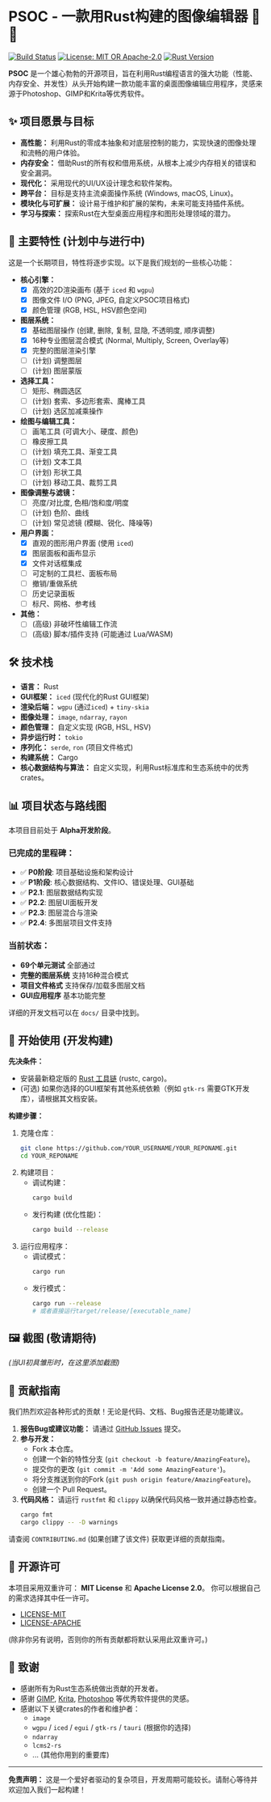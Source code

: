 # PSOC - 一款用Rust构建的图像编辑器 🎨🦀

[![Build Status](https://img.shields.io/github/actions/workflow/status/YOUR_USERNAME/YOUR_REPONAME/rust.yml?branch=main)](https://github.com/YOUR_USERNAME/YOUR_REPONAME/actions)
[![License: MIT OR Apache-2.0](https://img.shields.io/badge/license-MIT%20OR%20Apache--2.0-blue.svg)](https://opensource.org/licenses/MIT)
[![Rust Version](https://img.shields.io/badge/rust-1.XX.X+-93450a.svg)](https://www.rust-lang.org)
<!-- [![Crates.io](https://img.shields.io/crates/v/your-crate-name.svg)](https://crates.io/crates/your-crate-name) -->

**PSOC** 是一个雄心勃勃的开源项目，旨在利用Rust编程语言的强大功能（性能、内存安全、并发性）从头开始构建一款功能丰富的桌面图像编辑应用程序，灵感来源于Photoshop、GIMP和Krita等优秀软件。

## ✨ 项目愿景与目标

*   **高性能：** 利用Rust的零成本抽象和对底层控制的能力，实现快速的图像处理和流畅的用户体验。
*   **内存安全：** 借助Rust的所有权和借用系统，从根本上减少内存相关的错误和安全漏洞。
*   **现代化：** 采用现代的UI/UX设计理念和软件架构。
*   **跨平台：** 目标是支持主流桌面操作系统 (Windows, macOS, Linux)。
*   **模块化与可扩展：** 设计易于维护和扩展的架构，未来可能支持插件系统。
*   **学习与探索：** 探索Rust在大型桌面应用程序和图形处理领域的潜力。

## 🚀 主要特性 (计划中与进行中)

这是一个长期项目，特性将逐步实现。以下是我们规划的一些核心功能：

*   **核心引擎：**
    *   [x] 高效的2D渲染画布 (基于 `iced` 和 `wgpu`)
    *   [x] 图像文件 I/O (PNG, JPEG, 自定义PSOC项目格式)
    *   [x] 颜色管理 (RGB, HSL, HSV颜色空间)
*   **图层系统：**
    *   [x] 基础图层操作 (创建, 删除, 复制, 显隐, 不透明度, 顺序调整)
    *   [x] 16种专业图层混合模式 (Normal, Multiply, Screen, Overlay等)
    *   [x] 完整的图层渲染引擎
    *   [ ] (计划) 调整图层
    *   [ ] (计划) 图层蒙版
*   **选择工具：**
    *   [ ] 矩形、椭圆选区
    *   [ ] (计划) 套索、多边形套索、魔棒工具
    *   [ ] (计划) 选区加减乘操作
*   **绘图与编辑工具：**
    *   [ ] 画笔工具 (可调大小、硬度、颜色)
    *   [ ] 橡皮擦工具
    *   [ ] (计划) 填充工具、渐变工具
    *   [ ] (计划) 文本工具
    *   [ ] (计划) 形状工具
    *   [ ] (计划) 移动工具、裁剪工具
*   **图像调整与滤镜：**
    *   [ ] 亮度/对比度, 色相/饱和度/明度
    *   [ ] (计划) 色阶、曲线
    *   [ ] (计划) 常见滤镜 (模糊、锐化、降噪等)
*   **用户界面：**
    *   [x] 直观的图形用户界面 (使用 `iced`)
    *   [x] 图层面板和画布显示
    *   [x] 文件对话框集成
    *   [ ] 可定制的工具栏、面板布局
    *   [ ] 撤销/重做系统
    *   [ ] 历史记录面板
    *   [ ] 标尺、网格、参考线
*   **其他：**
    *   [ ] (高级) 非破坏性编辑工作流
    *   [ ] (高级) 脚本/插件支持 (可能通过 Lua/WASM)

## 🛠️ 技术栈

*   **语言：** Rust
*   **GUI框架：** `iced` (现代化的Rust GUI框架)
*   **渲染后端：** `wgpu` (通过`iced`) + `tiny-skia`
*   **图像处理：** `image`, `ndarray`, `rayon`
*   **颜色管理：** 自定义实现 (RGB, HSL, HSV)
*   **异步运行时：** `tokio`
*   **序列化：** `serde`, `ron` (项目文件格式)
*   **构建系统：** Cargo
*   **核心数据结构与算法：** 自定义实现，利用Rust标准库和生态系统中的优秀crates。

## 📊 项目状态与路线图

本项目目前处于 **Alpha开发阶段**。

### 已完成的里程碑：
*   ✅ **P0阶段**: 项目基础设施和架构设计
*   ✅ **P1阶段**: 核心数据结构、文件IO、错误处理、GUI基础
*   ✅ **P2.1**: 图层数据结构实现
*   ✅ **P2.2**: 图层UI面板开发
*   ✅ **P2.3**: 图层混合与渲染
*   ✅ **P2.4**: 多图层项目文件支持

### 当前状态：
*   **69个单元测试** 全部通过
*   **完整的图层系统** 支持16种混合模式
*   **项目文件格式** 支持保存/加载多图层文档
*   **GUI应用程序** 基本功能完整

详细的开发文档可以在 `docs/` 目录中找到。

## 🏁 开始使用 (开发构建)

**先决条件：**

*   安装最新稳定版的 [Rust 工具链](https://www.rust-lang.org/tools/install) (rustc, cargo)。
*   (可选) 如果你选择的GUI框架有其他系统依赖（例如 `gtk-rs` 需要GTK开发库），请根据其文档安装。

**构建步骤：**

1.  克隆仓库：
    ```bash
    git clone https://github.com/YOUR_USERNAME/YOUR_REPONAME.git
    cd YOUR_REPONAME
    ```
2.  构建项目：
    *   调试构建：
        ```bash
        cargo build
        ```
    *   发行构建 (优化性能)：
        ```bash
        cargo build --release
        ```
3.  运行应用程序：
    *   调试模式：
        ```bash
        cargo run
        ```
    *   发行模式：
        ```bash
        cargo run --release
        # 或者直接运行target/release/[executable_name]
        ```

## 🖼️ 截图 (敬请期待)

*(当UI初具雏形时，在这里添加截图)*

## 🤝 贡献指南

我们热烈欢迎各种形式的贡献！无论是代码、文档、Bug报告还是功能建议。

1.  **报告Bug或建议功能：** 请通过 [GitHub Issues](https://github.com/YOUR_USERNAME/YOUR_REPONAME/issues) 提交。
2.  **参与开发：**
    *   Fork 本仓库。
    *   创建一个新的特性分支 (`git checkout -b feature/AmazingFeature`)。
    *   提交你的更改 (`git commit -m 'Add some AmazingFeature'`)。
    *   将分支推送到你的Fork (`git push origin feature/AmazingFeature`)。
    *   创建一个 Pull Request。
3.  **代码风格：** 请运行 `rustfmt` 和 `clippy` 以确保代码风格一致并通过静态检查。
    ```bash
    cargo fmt
    cargo clippy -- -D warnings
    ```

请查阅 `CONTRIBUTING.md` (如果创建了该文件) 获取更详细的贡献指南。

## 📜 开源许可

本项目采用双重许可： **MIT License** 和 **Apache License 2.0**。
你可以根据自己的需求选择其中任一许可。

*   [LICENSE-MIT](LICENSE-MIT)
*   [LICENSE-APACHE](LICENSE-APACHE)

(除非你另有说明，否则你的所有贡献都将默认采用此双重许可。)

## 🙏 致谢

*   感谢所有为Rust生态系统做出贡献的开发者。
*   感谢 [GIMP](https://www.gimp.org/), [Krita](https://krita.org/), [Photoshop](https://www.adobe.com/products/photoshop.html) 等优秀软件提供的灵感。
*   感谢以下关键crates的作者和维护者：
    *   `image`
    *   `wgpu` / `iced` / `egui` / `gtk-rs` / `tauri` (根据你的选择)
    *   `ndarray`
    *   `lcms2-rs`
    *   ... (其他你用到的重要库)

---

**免责声明：** 这是一个爱好者驱动的复杂项目，开发周期可能较长。请耐心等待并欢迎加入我们一起构建！